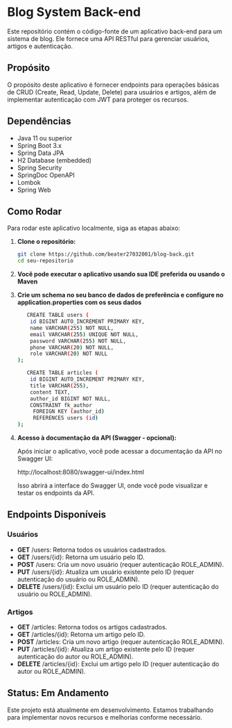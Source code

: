 # Blog System Back-end

Este repositório contém o código-fonte de um aplicativo back-end para um sistema de blog. Ele fornece uma API RESTful para gerenciar usuários, artigos e autenticação.

## Propósito

O propósito deste aplicativo é fornecer endpoints para operações básicas de CRUD (Create, Read, Update, Delete) para usuários e artigos, além de implementar autenticação com JWT para proteger os recursos.

## Dependências

- Java 11 ou superior
- Spring Boot 3.x
- Spring Data JPA
- H2 Database (embedded)
- Spring Security
- SpringDoc OpenAPI
- Lombok
- Spring Web

## Como Rodar

Para rodar este aplicativo localmente, siga as etapas abaixo:

1. **Clone o repositório:**

   ```bash
   git clone https://github.com/beater27032001/blog-back.git
   cd seu-repositorio

2. **Você pode executar o aplicativo usando sua IDE preferida ou usando o Maven**

3. **Crie um schema no seu banco de dados de preferência e configure no application.properties com os seus dados**
   ```bash
      CREATE TABLE users (
       id BIGINT AUTO_INCREMENT PRIMARY KEY,
       name VARCHAR(255) NOT NULL,
       email VARCHAR(255) UNIQUE NOT NULL,
       password VARCHAR(255) NOT NULL,
       phone VARCHAR(20) NOT NULL,
       role VARCHAR(20) NOT NULL
   );

      CREATE TABLE articles (
       id BIGINT AUTO_INCREMENT PRIMARY KEY,
       title VARCHAR(255),
       content TEXT,
       author_id BIGINT NOT NULL,
       CONSTRAINT fk_author
        FOREIGN KEY (author_id)
        REFERENCES users (id)
   );

4. **Acesso à documentação da API (Swagger - opcional):**
   
    Após iniciar o aplicativo, você pode acessar a documentação da API no Swagger UI:
  
    http://localhost:8080/swagger-ui/index.html
  
    Isso abrirá a interface do Swagger UI, onde você pode visualizar e testar os endpoints da API.

## Endpoints Disponíveis

### Usuários
- **GET** /users: Retorna todos os usuários cadastrados.
- **GET** /users/{id}: Retorna um usuário pelo ID.
- **POST** /users: Cria um novo usuário (requer autenticação ROLE_ADMIN).
- **PUT** /users/{id}: Atualiza um usuário existente pelo ID (requer autenticação do usuário ou ROLE_ADMIN).
- **DELETE** /users/{id}: Exclui um usuário pelo ID (requer autenticação do usuário ou ROLE_ADMIN).

### Artigos
- **GET** /articles: Retorna todos os artigos cadastrados.
- **GET** /articles/{id}: Retorna um artigo pelo ID.
- **POST** /articles: Cria um novo artigo (requer autenticação ROLE_ADMIN).
- **PUT** /articles/{id}: Atualiza um artigo existente pelo ID (requer autenticação do autor ou ROLE_ADMIN).
- **DELETE** /articles/{id}: Exclui um artigo pelo ID (requer autenticação do autor ou ROLE_ADMIN).

## Status: Em Andamento

  Este projeto está atualmente em desenvolvimento. Estamos trabalhando para implementar novos recursos e melhorias conforme necessário.



